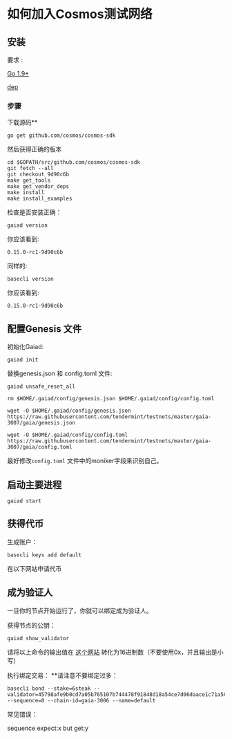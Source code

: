 # 如何加入Cosmos测试网络

## 安装

要求 :

[Go 1.9+](https://golang.org/dl/)

[dep](https://github.com/golang/dep)

### 步骤

下载源码**

```
go get github.com/cosmos/cosmos-sdk
```

然后获得正确的版本

```
cd $GOPATH/src/github.com/cosmos/cosmos-sdk
git fetch --all
git checkout 9d90c6b
make get_tools
make get_vendor_deps
make install
make install_examples
```

检查是否安装正确：

```
gaiad version
```

你应该看到:

```
0.15.0-rc1-9d90c6b
```

同样的:

```
basecli version
```

你应该看到:

```
0.15.0-rc1-9d90c6b
```

## 配置Genesis 文件

初始化Gaiad:

```
gaiad init
```

替换genesis.json 和 config.toml 文件:

```
gaiad unsafe_reset_all

rm $HOME/.gaiad/config/genesis.json $HOME/.gaiad/config/config.toml

wget -O $HOME/.gaiad/config/genesis.json https://raw.githubusercontent.com/tendermint/testnets/master/gaia-3007/gaia/genesis.json

wget -O $HOME/.gaiad/config/config.toml https://raw.githubusercontent.com/tendermint/testnets/master/gaia-3007/gaia/config.toml
```

最好修改`config.toml` 文件中的moniker字段来识别自己。

## 启动主要进程

```
gaiad start
```

## 获得代币

生成账户：

```
basecli keys add default
```

在以下网站申请代币

## 成为验证人

一旦你的节点开始运行了，你就可以绑定成为验证人。

获得节点的公钥：

```
gaiad show_validator
```

请将以上命令的输出值在 [这个网站](http://tomeko.net/online_tools/base64.php?lang=en) 转化为16进制数（不要使用0x，并且输出是小写）

执行绑定交易：
**请注意不要绑定过多：

```
basecli bond --stake=6steak --validator=45798afe9b0cd7a05b765107b744478f91848d18a54ce7d06daace1c71a56913 --sequence=0 --chain-id=gaia-3006 --name=default
```
常见错误：

sequence expect:x but get:y



